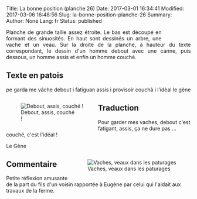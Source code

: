 Title: La bonne position (planche 26)
Date: 2017-03-01 16:34:41
Modified: 2017-03-06 16:48:56
Slug: la-bonne-position-planche-26
Summary: 
Author: None
Lang: fr
Status: published


<figure class="image-block" style="float: right;">
  <img alt="" src="{static}/images/planche_26.png">
  <figcaption style="max-width: 191px"></figcaption>
</figure>

<p style="text-align:justify;">Planche de grande taille assez étroite. Le bas est découpé en formant des sinuosités. En haut sont dessinés un arbre, une vache et un veau. Sur la droite de la planche, à hauteur du texte correspondant, le dessin d'un homme debout avec une canne, puis dessous, un homme assis et enfin un homme couché.</p>

## Texte en patois
pe garda me vâche  debout i fatiguan  assis i provisoir  couchâ i  l’idèal     	            le gène

<figure class="image-block" style="float: left;">
  <img alt="Debout, assis, couché !" src="{static}/images/planche_26_detail_dessins_gauche.png">
  <figcaption style="max-width: 153px">Debout, assis, couché !</figcaption>
</figure>

## Traduction
Pour garder mes vaches, debout c'est fatigant, assis, ça ne dure pas ... couché, c'est l'idéal !

Le Gène

<figure class="image-block" style="float: right;">
  <img alt="Vaches, veaux dans les paturages" src="{static}/images/planche_26_dessin_haut.png">
  <figcaption style="max-width: 320px">Vaches, veaux dans les paturages</figcaption>
</figure>

## Commentaire
Petite réflexion amusante de la part du fils d'un voisin rapportée à Eugène par celui qui l'aidait aux travaux de la ferme.
